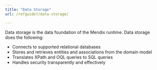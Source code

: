```yaml
---
title: "Data Storage"
url: /refguide7/data-storage/

---
```


Data storage is the data foundation of the Mendix runtime. Data storage does the following:

* Connects to supported relational databases
* Stores and retrieves entities and associations from the domain model
* Translates XPath and OQL queries to SQL queries
* Handles security transparently and effectively
